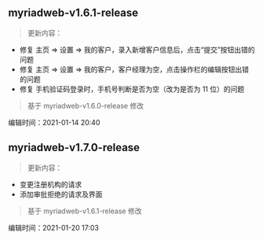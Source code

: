 ## myriadweb-v1.6.1-release

> 更新内容：

- 修复 主页 => 设置 => 我的客户，录入新增客户信息后，点击“提交”按钮出错的问题
- 修复 主页 => 设置 => 我的客户，客户经理为空，点击操作栏的编辑按钮出错的问题
- 修复 手机验证码登录时，手机号判断是否为空（改为是否为 11 位）的问题

> 基于 myriadweb-v1.6.0-release 修改

编辑时间：2021-01-14 20:40

## myriadweb-v1.7.0-release

> 更新内容：

- 变更注册机构的请求
- 添加审批拒绝的请求及界面

> 基于 myriadweb-v1.6.1-release 修改

编辑时间：2021-01-20 17:03
